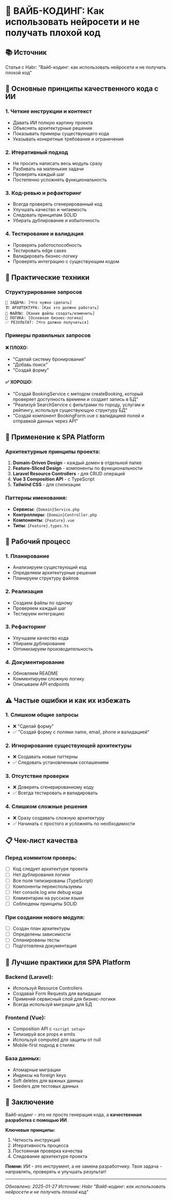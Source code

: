 # 🎵 ВАЙБ-КОДИНГ: Как использовать нейросети и не получать плохой код

## 📚 Источник
Статья с Habr: "Вайб-кодинг: как использовать нейросети и не получать плохой код"

## 🎯 Основные принципы качественного кода с ИИ

### 1. **Четкие инструкции и контекст**
- Давать ИИ полную картину проекта
- Объяснять архитектурные решения
- Показывать примеры существующего кода
- Указывать конкретные требования и ограничения

### 2. **Итеративный подход**
- Не просить написать весь модуль сразу
- Разбивать на маленькие задачи
- Проверять каждый шаг
- Постепенно усложнять функциональность

### 3. **Код-ревью и рефакторинг**
- Всегда проверять сгенерированный код
- Улучшать качество и читаемость
- Следовать принципам SOLID
- Убирать дублирование и избыточность

### 4. **Тестирование и валидация**
- Проверять работоспособность
- Тестировать edge cases
- Валидировать бизнес-логику
- Проверять интеграцию с существующим кодом

## 🚀 Практические техники

### Структурирование запросов
```
🎯 ЗАДАЧА: [Что нужно сделать]
🏗️ АРХИТЕКТУРА: [Как это должно работать]
📁 ФАЙЛЫ: [Какие файлы создать/изменить]
🔧 ЛОГИКА: [Основная бизнес-логика]
✅ РЕЗУЛЬТАТ: [Что должно получиться]
```

### Примеры правильных запросов

#### ❌ ПЛОХО:
- "Сделай систему бронирования"
- "Добавь поиск"
- "Создай форму"

#### ✅ ХОРОШО:
- "Создай BookingService с методом createBooking, который проверяет доступность времени и создает запись в БД"
- "Реализуй SearchService с фильтрами по городу, услугам и рейтингу, используя существующую структуру БД"
- "Создай компонент BookingForm.vue с валидацией полей и отправкой данных через API"

## 🎨 Применение к SPA Platform

### Архитектурные принципы проекта:
1. **Domain-Driven Design** - каждый домен в отдельной папке
2. **Feature-Sliced Design** - компоненты по функциональности
3. **Laravel Resource Controllers** - для CRUD операций
4. **Vue 3 Composition API** - с TypeScript
5. **Tailwind CSS** - для стилизации

### Паттерны именования:
- **Сервисы**: `{Domain}Service.php`
- **Контроллеры**: `{Domain}Controller.php`
- **Компоненты**: `{Feature}.vue`
- **Типы**: `{Feature}.types.ts`

## 🔧 Рабочий процесс

### 1. Планирование
- Анализируем существующий код
- Определяем архитектурные решения
- Планируем структуру файлов

### 2. Реализация
- Создаем файлы по одному
- Проверяем каждый шаг
- Тестируем интеграцию

### 3. Рефакторинг
- Улучшаем качество кода
- Убираем дублирование
- Оптимизируем производительность

### 4. Документирование
- Обновляем README
- Комментируем сложную логику
- Описываем API endpoints

## ⚠️ Частые ошибки и как их избежать

### 1. **Слишком общие запросы**
- ❌ "Сделай форму"
- ✅ "Создай форму с полями name, email, phone и валидацией"

### 2. **Игнорирование существующей архитектуры**
- ❌ Создавать новые паттерны
- ✅ Следовать установленным соглашениям

### 3. **Отсутствие проверки**
- ❌ Доверять сгенерированному коду
- ✅ Всегда тестировать и валидировать

### 4. **Слишком сложные решения**
- ❌ Сразу создавать сложную архитектуру
- ✅ Начинать с простого и усложнять по необходимости

## 📋 Чек-лист качества

### Перед коммитом проверь:
- [ ] Код следует архитектуре проекта
- [ ] Нет дублирования логики
- [ ] Все поля типизированы (TypeScript)
- [ ] Компоненты переиспользуемы
- [ ] Нет console.log или debug кода
- [ ] Комментарии на русском языке
- [ ] Соблюдены принципы SOLID

### При создании нового модуля:
- [ ] Создан план архитектуры
- [ ] Определены зависимости
- [ ] Спланированы тесты
- [ ] Подготовлена документация

## 🎯 Лучшие практики для SPA Platform

### Backend (Laravel):
- Используй Resource Controllers
- Создавай Form Requests для валидации
- Применяй сервисный слой для бизнес-логики
- Всегда используй миграции для БД

### Frontend (Vue):
- Composition API с `<script setup>`
- Типизируй все props и emits
- Используй computed для защиты от null
- Mobile-first подход в стилях

### База данных:
- Атомарные миграции
- Индексы на foreign keys
- Soft deletes для важных данных
- Seeders для тестовых данных

## 🚀 Заключение

Вайб-кодинг - это не просто генерация кода, а **качественная разработка с помощью ИИ**. 

**Ключевые принципы:**
1. Четкость инструкций
2. Итеративность процесса
3. Постоянная проверка качества
4. Следование архитектуре проекта

**Помни:** ИИ - это инструмент, а не замена разработчику. Твоя задача - направлять, проверять и улучшать результат!

---

*Обновлено: 2025-01-27*
*Источник: Habr "Вайб-кодинг: как использовать нейросети и не получать плохой код"*